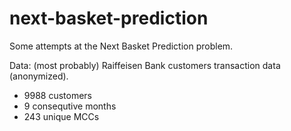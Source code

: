 # next-basket-prediction

Some attempts at the Next Basket Prediction problem.

Data: (most probably) Raiffeisen Bank customers transaction data (anonymized).

* 9988 customers
* 9 consequtive months
* 243 unique MCCs
